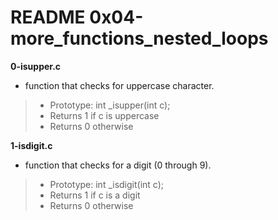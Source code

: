 # README 0x04-more_functions_nested_loops

**0-isupper.c**
* function that checks for uppercase character.

> * Prototype: int _isupper(int c);
> * Returns 1 if c is uppercase
> * Returns 0 otherwise

**1-isdigit.c**
* function that checks for a digit (0 through 9).

> * Prototype: int _isdigit(int c);
> * Returns 1 if c is a digit
> * Returns 0 otherwise